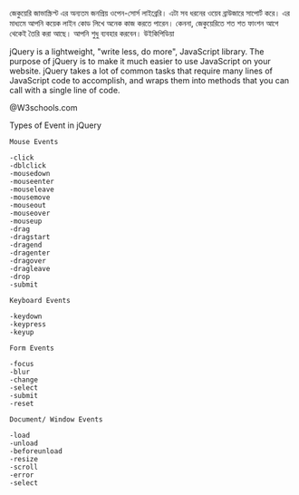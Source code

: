 জেকুয়েরি জাভাস্ক্রিপ্ট এর অন্যতম জনপ্রিয় ওপেন-সোর্স লাইব্রেরি। এটা সব ধরনের ওয়েব ব্রাউজারে সাপোর্ট করে। এর মাধ্যমে আপনি কয়েক লাইন কোড লিখে অনেক কাজ করতে পারেন। কেননা, জেকুয়েরিতে শত শত ফাংশন আগে থেকেই তৈরি করা আছে। আপনি শুধু ব্যবহার করবেন। উইকিপিডিয়া

jQuery is a lightweight, "write less, do more",
JavaScript library. The purpose of jQuery is to make it
much easier to use JavaScript on your website.
jQuery takes a lot of common tasks that require many lines
of JavaScript code to accomplish, and wraps them into
methods that you can call with a single line of code.

@W3schools.com

<!-- !Types of Event in jQuery  -->

Types of Event in jQuery

<!--? Mouse Events -->

    Mouse Events

    -click
    -dblclick
    -mousedown
    -mouseenter
    -mouseleave
    -mousemove
    -mouseout
    -mouseover
    -mouseup
    -drag
    -dragstart
    -dragend
    -dragenter
    -dragover
    -dragleave
    -drop
    -submit

<!--? Keyboard Events -->

    Keyboard Events

    -keydown
    -keypress
    -keyup

<!--? Form Events -->

    Form Events

    -focus
    -blur
    -change
    -select
    -submit
    -reset

<!--? Document/ Window Events  -->

    Document/ Window Events

    -load
    -unload
    -beforeunload
    -resize
    -scroll
    -error
    -select